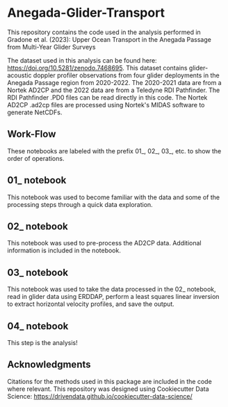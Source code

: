 # Anegada-Glider-Transport

This repository contains the code used in the analysis performed in Gradone et al. (2023): Upper Ocean Transport in the Anegada Passage from Multi-Year Glider Surveys

The dataset used in this analysis can be found here: https://doi.org/10.5281/zenodo.7468695. This dataset contains glider-acoustic doppler profiler observations from four glider deployments in the Anegada Passage region from 2020-2022. The 2020-2021 data are from a Nortek AD2CP and the 2022 data are from a Teledyne RDI Pathfinder. The RDI Pathfinder .PD0 files can be read directly in this code.  The Nortek AD2CP .ad2cp files are processed using Nortek's MIDAS software to generate NetCDFs.


Work-Flow
----------------------
These notebooks are labeled with the prefix 01_, 02_, 03_, etc. to show the order of operations.

01_ notebook
----------------------
This notebook was used to become familiar with the data and some of the processing steps through a quick data exploration.

02_ notebook
----------------------
This notebook was used to pre-process the AD2CP data. Additional information is included in the notebook.

03_ notebook
----------------------
This notebook was used to take the data processed in the 02_ notebook, read in glider data using ERDDAP, perform a least squares linear inversion to extract horizontal velocity profiles, and save the output.

04_ notebook
----------------------
This step is the analysis!


Acknowledgments
----------------------
Citations for the methods used in this package are included in the code where relevant. This repository was designed using Cookiecutter Data Science: https://drivendata.github.io/cookiecutter-data-science/

